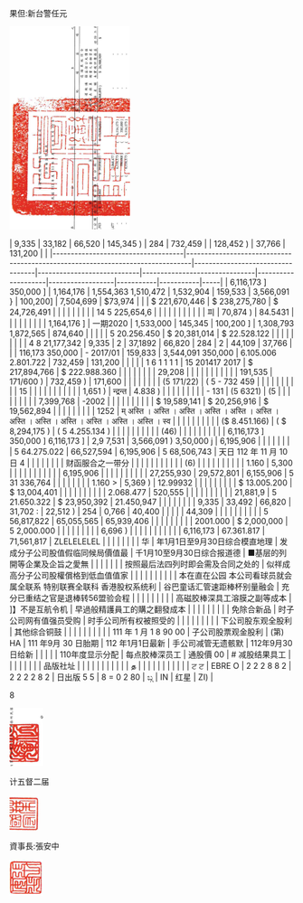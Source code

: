 果但:新台警任元

![0_image_1.png](0_image_1.png)

| 9,335                              | 33,182                                                                        | 66,520                           | 145,345 )                  | 284                           | 732,459 |          | 128,452 )        | 37,766    | 131,200   |     |
|------------------------------------|-------------------------------------------------------------------------------|----------------------------------|----------------------------|-------------------------------|--------------------|------------------|-----------|-----------|-----|
| 6,116,173 ]
350,000 ]                                    | 1,164,176                                                                     | 1,554,363
1,510,472                                  | 1,532,904                  | 159,533                       | 3,566,091 }        | 100,200]         | 7,504,699 | $73,974   |     |
| $ 221,670,446                      | $ 238,275,780                                                                 | $ 24,726,491                     |                            |                               |                    |                  |           |           |     |
| 14 5 225,654,6                     |                                                                               |                                  |                            |                               |                    |                  |           |           |     |
| 피                                 | 70,874 )                                                                      | 84.5431                          |                            |                               |                    |                  |           |           |     |
| 1,164,176 ]                        | 一期2020                                                                      | 1,533,000                        | 145,345                    | 100,200 ]                     | 1,308,793
1,872,565                    | 874,640          |           |           |     |
| 5 20.256.450                       | $ 20,381,014                                                                  | $ 22.528.122                     |                            |                               |                    |                  |           |           |     |
| 4 8 21,177,342                     | 9,335                                                                         | 2                                | 37,1892                    | 66,820                        | 284                | 2                | 44,109    | 37,766    |     |
| 116,173
350,000                                    | - 2017/01                                                                     | 159,833                          | 3,544,091
350,000                            | 6.105.006
2.801.722                               | 732,459            | 131,200          |           |           |     |
| 1 6 1 1 1 1                        | 15 201417 2017                                                                | $ 217,894,766                    | $ 222.988.360              |                               |                    |                  |           |           |     |
| 29,208                             |                                                                               |                                  |                            |                               |                    |                  |           |           |     |
| 191,535                            | 171/600 )                                                                     | 732,459 )                        | 171,600                    |                               |                    |                  |           |           |     |
| (5 171/22)                         | ( 5 - 732 459                                                                 |                                  |                            |                               |                    |                  |           |           |     |
| 15                                 |                                                                               |                                  |                            |                               |                    |                  |           |           |     |
| 1,651 )                            | न्द्रन्त                                                                         | 4.838 )                          |                            |                               |                    |                  |           |           |     |
| - 131                              | (5 6321)                                                                      | (5                               |                            |                               |                    |                  |           |           |     |
| 7,399,768                          | -2002                                                                         |                                  |                            |                               |                    |                  |           |           |     |
| $ 19,589,141                       | $ 20,256,916                                                                  | $ 19,562,894                     |                            |                               |                    |                  |           |           |     |
| 1252                               | म् अस्ति । अस्ति । अस्ति । अस्ति । अस्ति । अस्ति । अस्ति । अस्ति । अस्ति । अस्ति । अस्ति । अस्ति ।  स्व |                                  |                            |                               |                    |                  |           |           |     |
| ($ 8.451.166)                      | ( $ 8,294,175 )                                                               | ( 5 4.255.134 )                  |                            |                               |                    |                  |           |           |     |
|                                    | (46)                                                                          |                                  |                            |                               |                    |                  |           |           |     |
| 6,116,173 ]
    350,000 ]
6,116,173 ]                                    | 2,9 7,531                                                                     | 3,566,091 )
3,50,000 j                                  | 6,195,906                  |                               |                    |                  |           |           |     |
| 5 64.275.022                       | 66,527,594                                                                    | 6,195,906                        | 5 68,506,743               | 天日 112 年 11 月 10 日 4     |                    |                  |           |           |     |
|                                    | 财函服合之一带分                                                              |                                  |                            |                               |                    |                  |           |           |     |
|                                    | (6)                                                                           |                                  |                            |                               |                    |                  |           |           |     |
| 1.160                              | 5,300                                                                         |                                  |                            |                               |                    |                  |           |           |     |
|                                    | 6,195,906                                                                     |                                  |                            |                               |                    |                  |           |           |     |
| 27,255,930                         | 29,572,801                                                                    | 6,155,906                        | 5 31 336,764               |                               |                    |                  |           |           |     |
| 1.160 >                            | 5,369 )                                                                       | 12.99932                         |                            |                               |                    |                  |           |           |     |
| $ 13.005.200                       | $ 13,004,401                                                                  |                                  |                            |                               |                    |                  |           |           |     |
| 2.068.477                          | 520,555                                                                       |                                  |                            |                               |                    |                  |           |           |     |
| 21,881,9                           | 5 21.650.322                                                                  | $ 23,950,392                     | 21.450,947                 |                               |                    |                  |           |           |     |
| 9,335                              | 33,492                                                                        | 66,820                           | 31,702 :                   | 22,512 )                      | 254                | 0,766            | 40,400    |           |     |
|                                    | 44,309                                                                        |                                  |                            |                               |                    |                  |           |           |     |
| 5 56,817,822                       | 65,055,565                                                                    | 65,939,406                       |                            |                               |                    |                  |           |           |     |
| 2001.000                           | $ 2,000,000                                                                   | 5 2,000.000                      |                            |                               |                    |                  |           |           |     |
| 6,696 )                            |                                                                               |                                  |                            |                               |                    |                  |           |           |     |
| 6,116,173                          | 67.361.817                                                                    | 71,561,817                       | ZLELELELEL                 |                               |                    |                  |           |           |     |
| 华                                 | 年1月1日至9月30日综合模直地理                                                 | 发成分子公司股值假临同候局價值最 | 千1月10至9月30日综合报道德 | ■基层的列開等企業及企旨之愛無 |                    |                  |           |           |     |
| 按照最后法四列时即会需及合同之处的 | 似祥成高分子公司股權償格到低血值值家                                          |                                  |                            |                               |                    |                  |           |           |     |
| 本在直在公园
本公司看球员就会属全联系
特别联赛全联科
香港股权系统利                                    | 谷巴童话汇管速距棒杯别量融会                                                  | 充分已重结之官是退棒转56盟验会程 |                            |                               |                    |                  |           |           |     |
| 高磁胶棒深具工溶膜之副等成本       | ]】不是互航令机                                                               | 早過般精護員工的購之翻發成本     |                            |                               |                    |                  |           |           |     |
| 免除合新品                         | 时子公司网有值强员受购                                                        | 时手公司所有权被照受的           |                            |                               |                    |                  |           |           |     |
| 下公司股东观全股利                 | 其他综合铜鼓                                                                  |                                  |                            |                               |                    |                  |           |           |     |
| 111 年 1 月 1 8 90 00              | 子公司股票观金股利                                                            | (第) HA                          | 111 年9月 30 日胎期        | 112 年1月1日最新              | 手公司减管无遗骸默 | 112年9月30日给新 |           |           |     |
| 110年度显示分配                    | 每点胶棒深员工                                                                | 通股價 00                        | # 减股结果具工             |                               |                    |                  |           |           |     |
| 品版社址                           |                                                                               |                                  |                            |                               |                    |                  |           |           |     |
| த                                  |                                                                               |                                  |                            |                               |                    |                  |           |           |     |
| ਟ ਟ                                | EBRE O                                                                        | 2 2 2 8 8 2                      | 2 2 2 2 8 2                | 日出版 5 5                    | 8 = 0 2 80         | ಬ್ಗ               | IN        | 红星      | ZI) |

8

![0_image_2.png](0_image_2.png)

计五督二届

![0_image_0.png](0_image_0.png)

資事長:張安中

![0_image_3.png](0_image_3.png)

